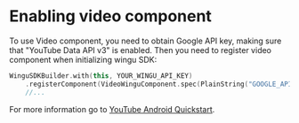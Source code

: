 # Enabling video component

To use Video component, you need to obtain Google API key, making sure that "YouTube Data API v3" is enabled. Then you need to register video component when initializing wingu SDK:

```kotlin
WinguSDKBuilder.with(this, YOUR_WINGU_API_KEY)
    .registerComponent(VideoWinguComponent.spec(PlainString("GOOGLE_API_KEY")))
    //...
```

For more information go to [YouTube Android Quickstart](https://developers.google.com/youtube/v3/quickstart/android).
